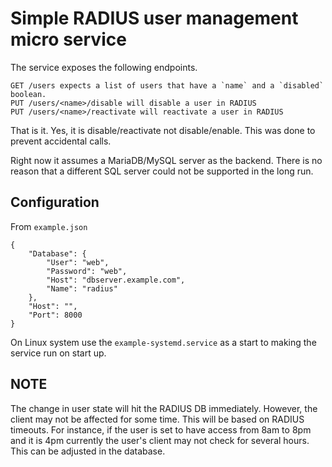 # Simple RADIUS user management micro service

The service exposes the following endpoints.

    GET /users expects a list of users that have a `name` and a `disabled` boolean.
    PUT /users/<name>/disable will disable a user in RADIUS
    PUT /users/<name>/reactivate will reactivate a user in RADIUS

That is it. Yes, it is disable/reactivate not disable/enable. This was done to
prevent accidental calls.

Right now it assumes a MariaDB/MySQL server as the backend. There is
no reason that a different SQL server could not be supported in the
long run.

## Configuration
From `example.json`

    {
        "Database": {
            "User": "web",
            "Password": "web",
            "Host": "dbserver.example.com",
            "Name": "radius"
        },
        "Host": "",
        "Port": 8000
    }

On Linux system use the `example-systemd.service` as a start to making
the service run on start up.

## NOTE
The change in user state will hit the RADIUS DB immediately. However,
the client may not be affected for some time. This will be based on
RADIUS timeouts. For instance, if the user is set to have access from
8am to 8pm and it is 4pm currently the user's client may not check for
several hours. This can be adjusted in the database.
